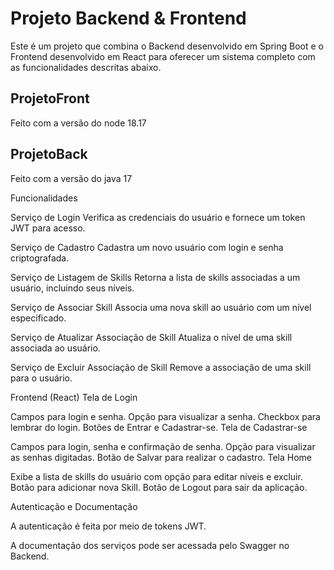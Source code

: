 # Projeto Backend & Frontend
Este é um projeto que combina o Backend desenvolvido em Spring Boot e o Frontend desenvolvido em React para oferecer um sistema completo com as funcionalidades descritas abaixo.

## ProjetoFront

Feito com a versão do node 18.17

## ProjetoBack

Feito com a versão do java 17

Funcionalidades

Serviço de Login
Verifica as credenciais do usuário e fornece um token JWT para acesso.

Serviço de Cadastro
Cadastra um novo usuário com login e senha criptografada.

Serviço de Listagem de Skills
Retorna a lista de skills associadas a um usuário, incluindo seus níveis.

Serviço de Associar Skill
Associa uma nova skill ao usuário com um nível especificado.

Serviço de Atualizar Associação de Skill
Atualiza o nível de uma skill associada ao usuário.

Serviço de Excluir Associação de Skill
Remove a associação de uma skill para o usuário.

Frontend (React)
Tela de Login

Campos para login e senha.
Opção para visualizar a senha.
Checkbox para lembrar do login.
Botões de Entrar e Cadastrar-se.
Tela de Cadastrar-se

Campos para login, senha e confirmação de senha.
Opção para visualizar as senhas digitadas.
Botão de Salvar para realizar o cadastro.
Tela Home

Exibe a lista de skills do usuário com opção para editar níveis e excluir.
Botão para adicionar nova Skill.
Botão de Logout para sair da aplicação.

Autenticação e Documentação

A autenticação é feita por meio de tokens JWT.

A documentação dos serviços pode ser acessada pelo Swagger no Backend.



